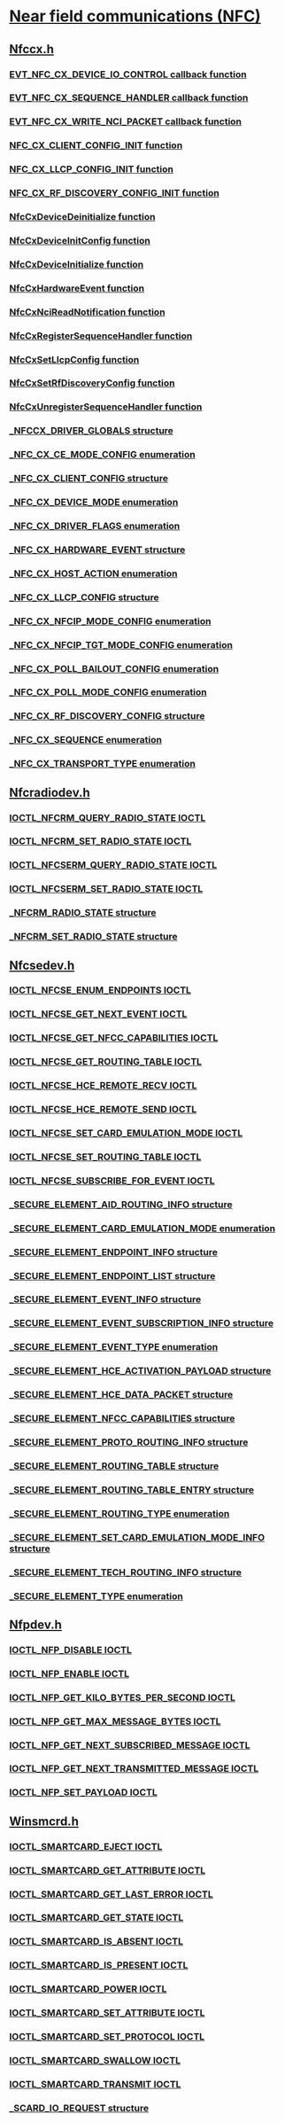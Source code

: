 # [Near field communications (NFC)](index.md)
## [Nfccx.h](../nfccx/index.md)
### [EVT_NFC_CX_DEVICE_IO_CONTROL callback function](../nfccx/nc-nfccx-evt_nfc_cx_device_io_control.md)
### [EVT_NFC_CX_SEQUENCE_HANDLER callback function](../nfccx/nc-nfccx-evt_nfc_cx_sequence_handler.md)
### [EVT_NFC_CX_WRITE_NCI_PACKET callback function](../nfccx/nc-nfccx-evt_nfc_cx_write_nci_packet.md)
### [NFC_CX_CLIENT_CONFIG_INIT function](../nfccx/nf-nfccx-nfc_cx_client_config_init.md)
### [NFC_CX_LLCP_CONFIG_INIT function](../nfccx/nf-nfccx-nfc_cx_llcp_config_init.md)
### [NFC_CX_RF_DISCOVERY_CONFIG_INIT function](../nfccx/nf-nfccx-nfc_cx_rf_discovery_config_init.md)
### [NfcCxDeviceDeinitialize function](../nfccx/nf-nfccx-nfccxdevicedeinitialize.md)
### [NfcCxDeviceInitConfig function](../nfccx/nf-nfccx-nfccxdeviceinitconfig.md)
### [NfcCxDeviceInitialize function](../nfccx/nf-nfccx-nfccxdeviceinitialize.md)
### [NfcCxHardwareEvent function](../nfccx/nf-nfccx-nfccxhardwareevent.md)
### [NfcCxNciReadNotification function](../nfccx/nf-nfccx-nfccxncireadnotification.md)
### [NfcCxRegisterSequenceHandler function](../nfccx/nf-nfccx-nfccxregistersequencehandler.md)
### [NfcCxSetLlcpConfig function](../nfccx/nf-nfccx-nfccxsetllcpconfig.md)
### [NfcCxSetRfDiscoveryConfig function](../nfccx/nf-nfccx-nfccxsetrfdiscoveryconfig.md)
### [NfcCxUnregisterSequenceHandler function](../nfccx/nf-nfccx-nfccxunregistersequencehandler.md)
### [_NFCCX_DRIVER_GLOBALS structure](../nfccx/ns-nfccx-_nfccx_driver_globals.md)
### [_NFC_CX_CE_MODE_CONFIG enumeration](../nfccx/ne-nfccx-_nfc_cx_ce_mode_config.md)
### [_NFC_CX_CLIENT_CONFIG structure](../nfccx/ns-nfccx-_nfc_cx_client_config.md)
### [_NFC_CX_DEVICE_MODE enumeration](../nfccx/ne-nfccx-_nfc_cx_device_mode.md)
### [_NFC_CX_DRIVER_FLAGS enumeration](../nfccx/ne-nfccx-_nfc_cx_driver_flags.md)
### [_NFC_CX_HARDWARE_EVENT structure](../nfccx/ns-nfccx-_nfc_cx_hardware_event.md)
### [_NFC_CX_HOST_ACTION enumeration](../nfccx/ne-nfccx-_nfc_cx_host_action.md)
### [_NFC_CX_LLCP_CONFIG structure](../nfccx/ns-nfccx-_nfc_cx_llcp_config.md)
### [_NFC_CX_NFCIP_MODE_CONFIG enumeration](../nfccx/ne-nfccx-_nfc_cx_nfcip_mode_config.md)
### [_NFC_CX_NFCIP_TGT_MODE_CONFIG enumeration](../nfccx/ne-nfccx-_nfc_cx_nfcip_tgt_mode_config.md)
### [_NFC_CX_POLL_BAILOUT_CONFIG enumeration](../nfccx/ne-nfccx-_nfc_cx_poll_bailout_config.md)
### [_NFC_CX_POLL_MODE_CONFIG enumeration](../nfccx/ne-nfccx-_nfc_cx_poll_mode_config.md)
### [_NFC_CX_RF_DISCOVERY_CONFIG structure](../nfccx/ns-nfccx-_nfc_cx_rf_discovery_config.md)
### [_NFC_CX_SEQUENCE enumeration](../nfccx/ne-nfccx-_nfc_cx_sequence.md)
### [_NFC_CX_TRANSPORT_TYPE enumeration](../nfccx/ne-nfccx-_nfc_cx_transport_type.md)
## [Nfcradiodev.h](../nfcradiodev/index.md)
### [IOCTL_NFCRM_QUERY_RADIO_STATE IOCTL](../nfcradiodev/ni-nfcradiodev-ioctl_nfcrm_query_radio_state.md)
### [IOCTL_NFCRM_SET_RADIO_STATE IOCTL](../nfcradiodev/ni-nfcradiodev-ioctl_nfcrm_set_radio_state.md)
### [IOCTL_NFCSERM_QUERY_RADIO_STATE IOCTL](../nfcradiodev/ni-nfcradiodev-ioctl_nfcserm_query_radio_state.md)
### [IOCTL_NFCSERM_SET_RADIO_STATE IOCTL](../nfcradiodev/ni-nfcradiodev-ioctl_nfcserm_set_radio_state.md)
### [_NFCRM_RADIO_STATE structure](../nfcradiodev/ns-nfcradiodev-_nfcrm_radio_state.md)
### [_NFCRM_SET_RADIO_STATE structure](../nfcradiodev/ns-nfcradiodev-_nfcrm_set_radio_state.md)
## [Nfcsedev.h](../nfcsedev/index.md)
### [IOCTL_NFCSE_ENUM_ENDPOINTS IOCTL](../nfcsedev/ni-nfcsedev-ioctl_nfcse_enum_endpoints.md)
### [IOCTL_NFCSE_GET_NEXT_EVENT IOCTL](../nfcsedev/ni-nfcsedev-ioctl_nfcse_get_next_event.md)
### [IOCTL_NFCSE_GET_NFCC_CAPABILITIES IOCTL](../nfcsedev/ni-nfcsedev-ioctl_nfcse_get_nfcc_capabilities.md)
### [IOCTL_NFCSE_GET_ROUTING_TABLE IOCTL](../nfcsedev/ni-nfcsedev-ioctl_nfcse_get_routing_table.md)
### [IOCTL_NFCSE_HCE_REMOTE_RECV IOCTL](../nfcsedev/ni-nfcsedev-ioctl_nfcse_hce_remote_recv.md)
### [IOCTL_NFCSE_HCE_REMOTE_SEND IOCTL](../nfcsedev/ni-nfcsedev-ioctl_nfcse_hce_remote_send.md)
### [IOCTL_NFCSE_SET_CARD_EMULATION_MODE IOCTL](../nfcsedev/ni-nfcsedev-ioctl_nfcse_set_card_emulation_mode.md)
### [IOCTL_NFCSE_SET_ROUTING_TABLE IOCTL](../nfcsedev/ni-nfcsedev-ioctl_nfcse_set_routing_table.md)
### [IOCTL_NFCSE_SUBSCRIBE_FOR_EVENT IOCTL](../nfcsedev/ni-nfcsedev-ioctl_nfcse_subscribe_for_event.md)
### [_SECURE_ELEMENT_AID_ROUTING_INFO structure](../nfcsedev/ns-nfcsedev-_secure_element_aid_routing_info.md)
### [_SECURE_ELEMENT_CARD_EMULATION_MODE enumeration](../nfcsedev/ne-nfcsedev-_secure_element_card_emulation_mode.md)
### [_SECURE_ELEMENT_ENDPOINT_INFO structure](../nfcsedev/ns-nfcsedev-_secure_element_endpoint_info.md)
### [_SECURE_ELEMENT_ENDPOINT_LIST structure](../nfcsedev/ns-nfcsedev-_secure_element_endpoint_list.md)
### [_SECURE_ELEMENT_EVENT_INFO structure](../nfcsedev/ns-nfcsedev-_secure_element_event_info.md)
### [_SECURE_ELEMENT_EVENT_SUBSCRIPTION_INFO structure](../nfcsedev/ns-nfcsedev-_secure_element_event_subscription_info.md)
### [_SECURE_ELEMENT_EVENT_TYPE enumeration](../nfcsedev/ne-nfcsedev-_secure_element_event_type.md)
### [_SECURE_ELEMENT_HCE_ACTIVATION_PAYLOAD structure](../nfcsedev/ns-nfcsedev-_secure_element_hce_activation_payload.md)
### [_SECURE_ELEMENT_HCE_DATA_PACKET structure](../nfcsedev/ns-nfcsedev-_secure_element_hce_data_packet.md)
### [_SECURE_ELEMENT_NFCC_CAPABILITIES structure](../nfcsedev/ns-nfcsedev-_secure_element_nfcc_capabilities.md)
### [_SECURE_ELEMENT_PROTO_ROUTING_INFO structure](../nfcsedev/ns-nfcsedev-_secure_element_proto_routing_info.md)
### [_SECURE_ELEMENT_ROUTING_TABLE structure](../nfcsedev/ns-nfcsedev-_secure_element_routing_table.md)
### [_SECURE_ELEMENT_ROUTING_TABLE_ENTRY structure](../nfcsedev/ns-nfcsedev-_secure_element_routing_table_entry.md)
### [_SECURE_ELEMENT_ROUTING_TYPE enumeration](../nfcsedev/ne-nfcsedev-_secure_element_routing_type.md)
### [_SECURE_ELEMENT_SET_CARD_EMULATION_MODE_INFO structure](../nfcsedev/ns-nfcsedev-_secure_element_set_card_emulation_mode_info.md)
### [_SECURE_ELEMENT_TECH_ROUTING_INFO structure](../nfcsedev/ns-nfcsedev-_secure_element_tech_routing_info.md)
### [_SECURE_ELEMENT_TYPE enumeration](../nfcsedev/ne-nfcsedev-_secure_element_type.md)
## [Nfpdev.h](../nfpdev/index.md)
### [IOCTL_NFP_DISABLE IOCTL](../nfpdev/ni-nfpdev-ioctl_nfp_disable.md)
### [IOCTL_NFP_ENABLE IOCTL](../nfpdev/ni-nfpdev-ioctl_nfp_enable.md)
### [IOCTL_NFP_GET_KILO_BYTES_PER_SECOND IOCTL](../nfpdev/ni-nfpdev-ioctl_nfp_get_kilo_bytes_per_second.md)
### [IOCTL_NFP_GET_MAX_MESSAGE_BYTES IOCTL](../nfpdev/ni-nfpdev-ioctl_nfp_get_max_message_bytes.md)
### [IOCTL_NFP_GET_NEXT_SUBSCRIBED_MESSAGE IOCTL](../nfpdev/ni-nfpdev-ioctl_nfp_get_next_subscribed_message.md)
### [IOCTL_NFP_GET_NEXT_TRANSMITTED_MESSAGE IOCTL](../nfpdev/ni-nfpdev-ioctl_nfp_get_next_transmitted_message.md)
### [IOCTL_NFP_SET_PAYLOAD IOCTL](../nfpdev/ni-nfpdev-ioctl_nfp_set_payload.md)
## [Winsmcrd.h](../winsmcrd/index.md)
### [IOCTL_SMARTCARD_EJECT IOCTL](../winsmcrd/ni-winsmcrd-ioctl_smartcard_eject.md)
### [IOCTL_SMARTCARD_GET_ATTRIBUTE IOCTL](../winsmcrd/ni-winsmcrd-ioctl_smartcard_get_attribute.md)
### [IOCTL_SMARTCARD_GET_LAST_ERROR IOCTL](../winsmcrd/ni-winsmcrd-ioctl_smartcard_get_last_error.md)
### [IOCTL_SMARTCARD_GET_STATE IOCTL](../winsmcrd/ni-winsmcrd-ioctl_smartcard_get_state.md)
### [IOCTL_SMARTCARD_IS_ABSENT IOCTL](../winsmcrd/ni-winsmcrd-ioctl_smartcard_is_absent.md)
### [IOCTL_SMARTCARD_IS_PRESENT IOCTL](../winsmcrd/ni-winsmcrd-ioctl_smartcard_is_present.md)
### [IOCTL_SMARTCARD_POWER IOCTL](../winsmcrd/ni-winsmcrd-ioctl_smartcard_power.md)
### [IOCTL_SMARTCARD_SET_ATTRIBUTE IOCTL](../winsmcrd/ni-winsmcrd-ioctl_smartcard_set_attribute.md)
### [IOCTL_SMARTCARD_SET_PROTOCOL IOCTL](../winsmcrd/ni-winsmcrd-ioctl_smartcard_set_protocol.md)
### [IOCTL_SMARTCARD_SWALLOW IOCTL](../winsmcrd/ni-winsmcrd-ioctl_smartcard_swallow.md)
### [IOCTL_SMARTCARD_TRANSMIT IOCTL](../winsmcrd/ni-winsmcrd-ioctl_smartcard_transmit.md)
### [_SCARD_IO_REQUEST structure](../winsmcrd/ns-winsmcrd-_scard_io_request.md)
